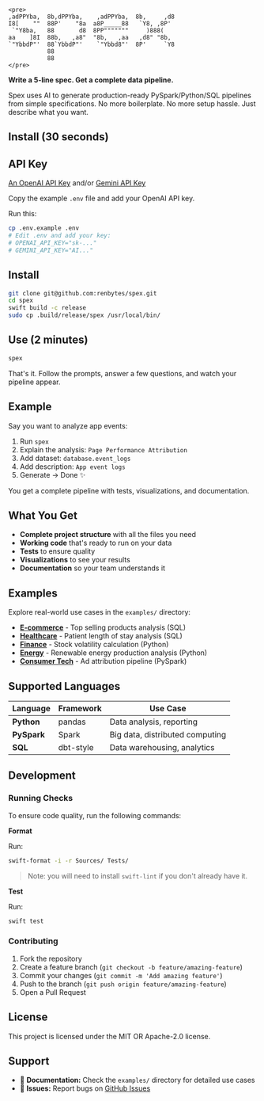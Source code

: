 ```
<pre>
,adPPYba,  8b,dPPYba,    ,adPPYba,  8b,     ,d8  
I8[    ""  88P'    "8a  a8P_____88   `Y8, ,8P'   
 `"Y8ba,   88       d8  8PP"""""""     )888(     
aa    ]8I  88b,   ,a8"  "8b,   ,aa   ,d8" "8b,   
`"YbbdP"'  88`YbbdP"'    `"Ybbd8"'  8P'     `Y8  
           88                                      
           88                                      
</pre>
```

**Write a 5-line spec. Get a complete data pipeline.**

Spex uses AI to generate production-ready PySpark/Python/SQL pipelines from simple specifications. No more boilerplate. No more setup hassle. Just describe what you want.

## Install (30 seconds)

## API Key

[An OpenAI API Key](https://openai.com/api/) and/or [Gemini API Key](https://ai.google.dev/gemini-api/docs)

Copy the example `.env` file and add your OpenAI API key.

Run this:
```bash
cp .env.example .env
# Edit .env and add your key:
# OPENAI_API_KEY="sk-..."
# GEMINI_API_KEY="AI..."
```

## Install
```bash
git clone git@github.com:renbytes/spex.git
cd spex
swift build -c release
sudo cp .build/release/spex /usr/local/bin/
```

## Use (2 minutes)

```bash
spex
```

That's it. Follow the prompts, answer a few questions, and watch your pipeline appear.

## Example

Say you want to analyze app events:

1. Run `spex`
2. Explain the analysis: `Page Performance Attribution`
3. Add dataset: `database.event_logs`
4. Add description: `App event logs`
4. Generate → Done ✨

You get a complete pipeline with tests, visualizations, and documentation.

## What You Get

- **Complete project structure** with all the files you need
- **Working code** that's ready to run on your data
- **Tests** to ensure quality
- **Visualizations** to see your results
- **Documentation** so your team understands it

## Examples

Explore real-world use cases in the `examples/` directory:

- **[E-commerce](examples/ecommerce/)** - Top selling products analysis (SQL)
- **[Healthcare](examples/healthcare/)** - Patient length of stay analysis (SQL) 
- **[Finance](examples/finance/)** - Stock volatility calculation (Python)
- **[Energy](examples/energy/)** - Renewable energy production analysis (Python)
- **[Consumer Tech](examples/consumer_tech/)** - Ad attribution pipeline (PySpark)

## Supported Languages

| Language | Framework | Use Case |
|----------|-----------|----------|
| **Python** | pandas | Data analysis, reporting |
| **PySpark** | Spark | Big data, distributed computing |
| **SQL** | dbt-style | Data warehousing, analytics |

## Development

### Running Checks

To ensure code quality, run the following commands:

**Format**

Run:
```bash
swift-format -i -r Sources/ Tests/
```

> Note: you will need to install `swift-lint` if you don't already have it. 

**Test**

Run:
```bash
swift test
```

### Contributing

1. Fork the repository
2. Create a feature branch (`git checkout -b feature/amazing-feature`)
3. Commit your changes (`git commit -m 'Add amazing feature'`)
4. Push to the branch (`git push origin feature/amazing-feature`)
5. Open a Pull Request

## License

This project is licensed under the MIT OR Apache-2.0 license.

## Support

- 📖 **Documentation:** Check the `examples/` directory for detailed use cases
- 🐛 **Issues:** Report bugs on [GitHub Issues](https://github.com/renbytes/spex/issues)